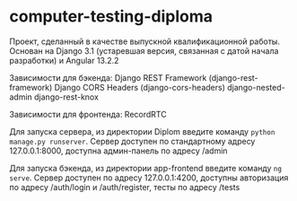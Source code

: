 # computer-testing-diploma
Проект, сделанный в качестве выпускной квалификационной работы. Основан на Django 3.1 (устаревшая версия, связанная с датой начала разработки) и Angular 13.2.2

Зависимости для бэкенда:
Django REST Framework (django-rest-framework)
Django CORS Headers (django-cors-headers)
django-nested-admin
django-rest-knox

Зависимости для фронтенда:
RecordRTC

Для запуска сервера, из директории Diplom введите команду `python manage.py runserver`. Сервер доступен по стандартному адресу 127.0.0.1:8000, доступна админ-панель по адресу /admin

Для запуска бэкенда, из директории app-frontend введите команду `ng serve`. Сервер доступен по адресу 127.0.0.1:4200, доступны авторизация по адресу /auth/login и /auth/register, тесты по адресу /tests 

